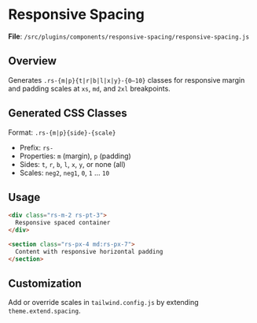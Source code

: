 # Responsive Spacing

**File**: `/src/plugins/components/responsive-spacing/responsive-spacing.js`

## Overview
Generates `.rs-{m|p}{t|r|b|l|x|y}-{0–10}` classes for responsive margin and padding scales at `xs`, `md`, and `2xl` breakpoints.

## Generated CSS Classes
Format: `.rs-{m|p}{side}-{scale}`
- Prefix: `rs-`
- Properties: `m` (margin), `p` (padding)
- Sides: `t`, `r`, `b`, `l`, `x`, `y`, or none (all)
- Scales: `neg2`, `neg1`, `0`, `1` … `10`

## Usage
```html
<div class="rs-m-2 rs-pt-3">
  Responsive spaced container
</div>

<section class="rs-px-4 md:rs-px-7">
  Content with responsive horizontal padding
</section>
```

## Customization
Add or override scales in `tailwind.config.js` by extending `theme.extend.spacing`.
